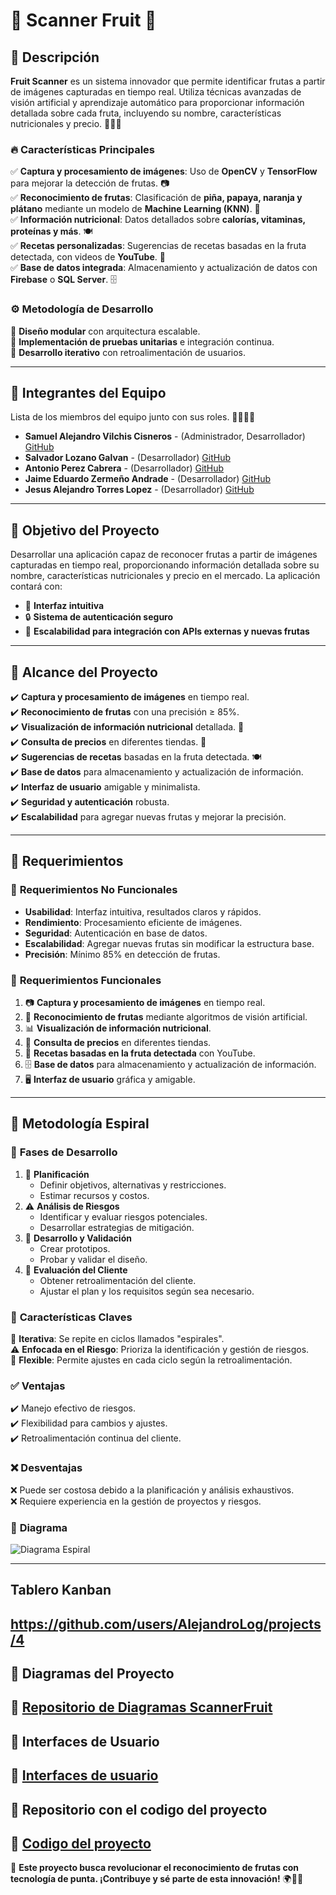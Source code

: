 # 🍎 Scanner Fruit 🍌

## 📌 Descripción
**Fruit Scanner** es un sistema innovador que permite identificar frutas a partir de imágenes capturadas en tiempo real. Utiliza técnicas avanzadas de visión artificial y aprendizaje automático para proporcionar información detallada sobre cada fruta, incluyendo su nombre, características nutricionales y precio. 🍍🍊🥭

### 🔥 Características Principales
✅ **Captura y procesamiento de imágenes**: Uso de **OpenCV** y **TensorFlow** para mejorar la detección de frutas. 📷  
✅ **Reconocimiento de frutas**: Clasificación de **piña, papaya, naranja y plátano** mediante un modelo de **Machine Learning (KNN)**. 🧠  
✅ **Información nutricional**: Datos detallados sobre **calorías, vitaminas, proteínas y más**. 🍽️  
✅ **Recetas personalizadas**: Sugerencias de recetas basadas en la fruta detectada, con videos de **YouTube**. 🎥  
✅ **Base de datos integrada**: Almacenamiento y actualización de datos con **Firebase** o **SQL Server**. 🗄️  

### ⚙️ Metodología de Desarrollo
🔹 **Diseño modular** con arquitectura escalable.  
🔹 **Implementación de pruebas unitarias** e integración continua.  
🔹 **Desarrollo iterativo** con retroalimentación de usuarios.  

---

## 👥 Integrantes del Equipo
Lista de los miembros del equipo junto con sus roles. 👨‍💻👩‍💻

- **Samuel Alejandro Vilchis Cisneros** - (Administrador, Desarrollador) [GitHub](https://github.com/AlejandroLog)  
- **Salvador Lozano Galvan** - (Desarrollador) [GitHub](https://github.com/LOGAS-7)  
- **Antonio Perez Cabrera** - (Desarrollador) [GitHub](https://github.com/antonio-pcabrera)  
- **Jaime Eduardo Zermeño Andrade** - (Desarrollador) [GitHub](https://github.com/jaimeZ-code)  
- **Jesus Alejandro Torres Lopez** - (Desarrollador) [GitHub](https://github.com/jesto32)  

---

## 🎯 Objetivo del Proyecto
Desarrollar una aplicación capaz de reconocer frutas a partir de imágenes capturadas en tiempo real, proporcionando información detallada sobre su nombre, características nutricionales y precio en el mercado. La aplicación contará con:  
- 📱 **Interfaz intuitiva**  
- 🔒 **Sistema de autenticación seguro**  
- 🔄 **Escalabilidad para integración con APIs externas y nuevas frutas**  

---

## 📌 Alcance del Proyecto
✔️ **Captura y procesamiento de imágenes** en tiempo real.  
✔️ **Reconocimiento de frutas** con una precisión ≥ 85%.  
✔️ **Visualización de información nutricional** detallada. 🍏  
✔️ **Consulta de precios** en diferentes tiendas. 🏪  
✔️ **Sugerencias de recetas** basadas en la fruta detectada. 🍽️  
✔️ **Base de datos** para almacenamiento y actualización de información.  
✔️ **Interfaz de usuario** amigable y minimalista.  
✔️ **Seguridad y autenticación** robusta.  
✔️ **Escalabilidad** para agregar nuevas frutas y mejorar la precisión.  

---

## 📌 Requerimientos

### 🔹 **Requerimientos No Funcionales**
- **Usabilidad**: Interfaz intuitiva, resultados claros y rápidos.  
- **Rendimiento**: Procesamiento eficiente de imágenes.  
- **Seguridad**: Autenticación en base de datos.  
- **Escalabilidad**: Agregar nuevas frutas sin modificar la estructura base.  
- **Precisión**: Mínimo 85% en detección de frutas.  

### 🔹 **Requerimientos Funcionales**
1. 📷 **Captura y procesamiento de imágenes** en tiempo real.  
2. 🍊 **Reconocimiento de frutas** mediante algoritmos de visión artificial.  
3. 📊 **Visualización de información nutricional**.  
4. 🛒 **Consulta de precios** en diferentes tiendas.  
5. 🎥 **Recetas basadas en la fruta detectada** con YouTube.  
6. 🗄️ **Base de datos** para almacenamiento y actualización de información.  
7. 🖥️ **Interfaz de usuario** gráfica y amigable.  

---

## 🔄 Metodología Espiral

### 📌 **Fases de Desarrollo**
1. 📌 **Planificación**  
   - Definir objetivos, alternativas y restricciones.  
   - Estimar recursos y costos.  
2. ⚠️ **Análisis de Riesgos**  
   - Identificar y evaluar riesgos potenciales.  
   - Desarrollar estrategias de mitigación.  
3. 🔧 **Desarrollo y Validación**  
   - Crear prototipos.  
   - Probar y validar el diseño.  
4. 💬 **Evaluación del Cliente**  
   - Obtener retroalimentación del cliente.  
   - Ajustar el plan y los requisitos según sea necesario.  

### 📌 **Características Claves**
🔄 **Iterativa**: Se repite en ciclos llamados "espirales".  
⚠️ **Enfocada en el Riesgo**: Prioriza la identificación y gestión de riesgos.  
🔧 **Flexible**: Permite ajustes en cada ciclo según la retroalimentación.  

### ✅ **Ventajas**
✔️ Manejo efectivo de riesgos.  
✔️ Flexibilidad para cambios y ajustes.  
✔️ Retroalimentación continua del cliente.  

### ❌ **Desventajas**
❌ Puede ser costosa debido a la planificación y análisis exhaustivos.  
❌ Requiere experiencia en la gestión de proyectos y riesgos.  

### 📌 **Diagrama**
![Diagrama Espiral](https://github.com/AlejandroLog/IndividualReadme/blob/8a2c557a679777c5c5809d7800d91a8dc835711e/espiral.jpg)  

---
## Tablero Kanban
https://github.com/users/AlejandroLog/projects/4
---

## 📝 Diagramas del Proyecto
📌 [Repositorio de Diagramas ScannerFruit](https://github.com/AlejandroLog/DiagramasScannerFruit)  
---

## 📝 Interfaces de Usuario
📌 [Interfaces de usuario](https://github.com/AlejandroLog/Interfaces_Fruit)
---

## 📝 Repositorio con el codigo del proyecto
📌 [Codigo del proyecto](https://github.com/AlejandroLog/FruitScannerCode)  
---

🚀 **Este proyecto busca revolucionar el reconocimiento de frutas con tecnología de punta. ¡Contribuye y sé parte de esta innovación!** 🌍🍎🤖

